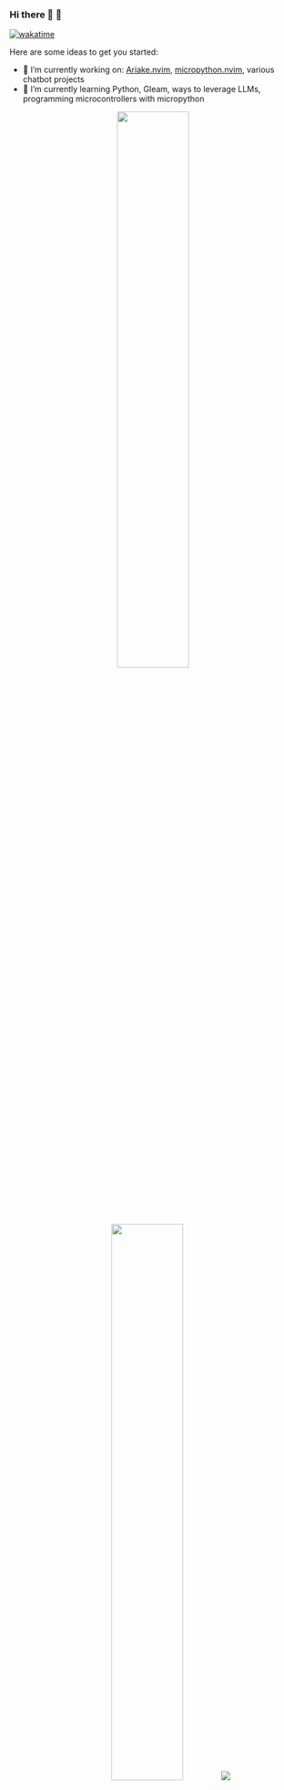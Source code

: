 ### Hi there 🦄 🐙

[![wakatime](https://wakatime.com/badge/user/018d9191-5f0f-4e9a-9532-970d96c2c9ee.svg)](https://wakatime.com/@018d9191-5f0f-4e9a-9532-970d96c2c9ee)


Here are some ideas to get you started:

- 🔭 I’m currently working on: [Ariake.nvim](https://github.com/jim-at-jibba/ariake.nvim), [micropython.nvim](https://github.com/jim-at-jibba/micropython.nvim), various chatbot projects
- 🌱 I’m currently learning Python, Gleam, ways to leverage LLMs, programming microcontrollers with micropython

<p align="center">
<img height="50%" width="auto" src ="https://github-readme-stats.vercel.app/api?username=jim-at-jibba&show_icons=true&count_private=true&theme=darcula&hide_border=true&hide=issues,contribs&bg_color=00000000">
  <img height="50%" width="auto" src ="https://github-readme-stats.vercel.app/api/top-langs/?username=jim-at-jibba&layout=compact&hide_border=true&theme=darcula&bg_color=00000000&langs_count=6&hide=jupyter%20notebook,tex,css,php&exclude_repo=Pacman-AI">
  <img src ="https://github-readme-streak-stats.herokuapp.com?user=jim-at-jibba&theme=darcula&hide_border=true&background=FFFFFF00">
</p>
